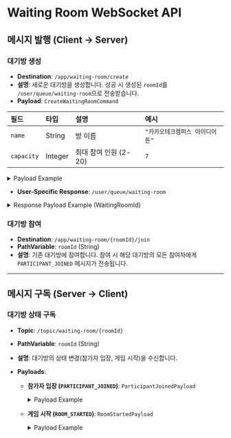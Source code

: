 # Waiting Room WebSocket API

## 메시지 발행 (Client → Server)

### 대기방 생성

-   **Destination**: `/app/waiting-room/create`
-   **설명**: 새로운 대기방을 생성합니다. 성공 시 생성된 `roomId`를 `/user/queue/waiting-room`으로 전송받습니다.
-   **Payload**: `CreateWaitingRoomCommand`

| 필드       | 타입    | 설명           | 예시 |
| :--------- | :------ | :------------- | :--- |
| `name`     | String  | 방 이름        | `"카카오테크캠퍼스 아이디어톤"` |
| `capacity` | Integer | 최대 참여 인원 (2-20) | `7`  |

<details>
<summary>Payload Example</summary>

```json
{
  "name": "카카오테크캠퍼스 아이디어톤",
  "capacity": 7
}
```

</details>

-   **User-Specific Response**: `/user/queue/waiting-room`

<details>
<summary>Response Payload Example (WaitingRoomId)</summary>

```json
{
  "status": "SUCCESS",
  "data": {
    "roomId": "a1b2c3d4-e5f6-7890-1234-567890abcdef"
  },
  "message": "대기방이 정상적으로 생성되었습니다."
}
```

</details>

### 대기방 참여

-   **Destination**: `/app/waiting-room/{roomId}/join`
-   **PathVariable**: `roomId` (String)
-   **설명**: 기존 대기방에 참여합니다. 참여 시 해당 대기방의 모든 참여자에게 `PARTICIPANT_JOINED` 메시지가 전송됩니다.

---

## 메시지 구독 (Server → Client)

### 대기방 상태 구독

-   **Topic**: `/topic/waiting-room/{roomId}`
-   **PathVariable**: `roomId` (String)
-   **설명**: 대기방의 상태 변경(참가자 입장, 게임 시작)을 수신합니다.
-   **Payloads**:

    -   **참가자 입장 (`PARTICIPANT_JOINED`)**: `ParticipantJoinedPayload`

        <details>
        <summary>Payload Example</summary>

        ```json
        {
          "status": "SUCCESS",
          "data": {
            "type": "PARTICIPANT_JOINED",
            "payload": {
              "status": "AVAILABLE",
              "room": {
                "roomId": "a1b2c3d4-e5f6-7890-1234-567890abcdef",
                "name": "카카오테크캠퍼스 아이디어톤",
                "capacity": 7,
                "hostId": 1
              },
              "participants": [
                {
                  "id": 1,
                  "name": "홍길동",
                  "role": "HOST"
                },
                {
                  "id": 2,
                  "name": "김철수",
                  "role": "MEMBER"
                }
              ]
            }
          },
          "message": "대기방에 참가자가 입장했습니다."
        }
        ```

        </details>

    -   **게임 시작 (`ROOM_STARTED`)**: `RoomStartedPayload`

        <details>
        <summary>Payload Example</summary>

        ```json
        {
          "status": "SUCCESS",
          "data": {
            "type": "ROOM_STARTED",
            "roomId": "a1b2c3d4-e5f6-7890-1234-567890abcdef"
          },
          "message": "대기방이 시작되었습니다."
        }
        ```

        </details>